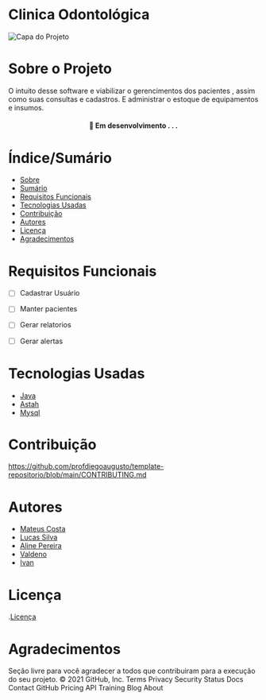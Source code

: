 # Clinica Odontológica


![Capa do Projeto](https://picsum.photos/850/280)

# Sobre o Projeto

<p>O intuito desse software e viabilizar o gerencimentos dos pacientes , assim como suas consultas e cadastros. E administrar o estoque de equipamentos e insumos.</p>

<h4 align="center"> 
	🚧  Em desenvolvimento . . .
</h4>

# Índice/Sumário

* [Sobre](#sobre-o-projeto)
* [Sumário](#índice/sumário)
* [Requisitos Funcionais](#requisitos-funcionais)
* [Tecnologias Usadas](#tecnologias-usadas)
* [Contribuição](#contribuição)
* [Autores](#autores)
* [Licença](#licença)
* [Agradecimentos](#agradecimentos)


# Requisitos Funcionais 

- [ ]  Cadastrar Usuário
- [ ]  Manter pacientes
- [ ]  Gerar relatorios
- [ ]  Gerar alertas


# Tecnologias Usadas

- [Java](https://www.java.com/pt-BR/)
- [Astah](https://astah.net)
- [Mysql](https://www.mysql.com)

# Contribuição

https://github.com/profdiegoaugusto/template-repositorio/blob/main/CONTRIBUTING.md
# Autores

- [Mateus Costa](https://github.com/mateus-costa1?tab=repositories)
- [Lucas Silva](https://github.com/lucassilva0)
- [Aline Pereira](https://github.com/Aline-Pereira98/)
- [Valdeno](https://github.com/VOS04)
- [Ivan](https://github.com/Iv4N2)


# Licença

.[Licença](https://github.com/Aline-Pereira98/clinica-odontologica/blob/ad4059d6c07c622293bf9eef7bf6a1e70c8f6051/LICENSE)
# Agradecimentos

Seção livre para você agradecer a todos que contribuiram para a execução do seu projeto.
© 2021 GitHub, Inc.
Terms
Privacy
Security
Status
Docs
Contact GitHub
Pricing
API
Training
Blog
About
